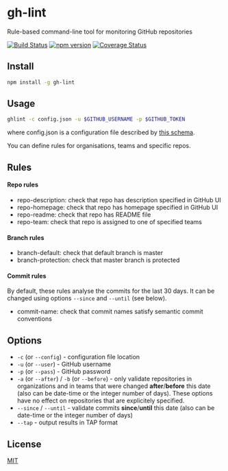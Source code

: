 # gh-lint
Rule-based command-line tool for monitoring GitHub repositories

[![Build Status](https://travis-ci.org/MailOnline/gh-lint.svg?branch=master)](https://travis-ci.org/MailOnline/gh-lint)
[![npm version](https://badge.fury.io/js/gh-lint.svg)](https://www.npmjs.com/package/gh-lint)
[![Coverage Status](https://coveralls.io/repos/MailOnline/gh-lint/badge.svg?branch=master&service=github)](https://coveralls.io/github/MailOnline/gh-lint?branch=master)


## Install

```bash
npm install -g gh-lint
```


## Usage

```bash
ghlint -c config.json -u $GITHUB_USERNAME -p $GITHUB_TOKEN
```

where config.json is a configuration file described by [this schema](https://github.com/MailOnline/gh-lint/blob/master/schemas/config.json).

You can define rules for organisations, teams and specific repos.


## Rules

#### Repo rules

- repo-description: check that repo has description specified in GitHub UI
- repo-homepage: check that repo has homepage specified in GitHub UI
- repo-readme: check that repo has README file
- repo-team: check that repo is assigned to one of specified teams


#### Branch rules

- branch-default: check that default branch is master
- branch-protection: check that master branch is protected


#### Commit rules

By default, these rules analyse the commits for the last 30 days. It can be changed using options `--since` and `--until` (see below).

- commit-name: check that commit names satisfy semantic commit conventions


## Options

- `-c` (or `--config`) - configuration file location
- `-u` (or `--user`) - GitHub username
- `-p` (or `--pass`) - GitHub password
- `-a` (or `--after`) / `-b` (or `--before`) - only validate repositories in organizations and in teams that were changed **after**/**before** this date (also can be date-time or the integer number of days). These options have no effect on repositories that are explicitely specified.
- `--since` / `--until` - validate commits **since**/**until** this date (also can be date-time or the integer number of days)
- `--tap` - output results in TAP format


## License

[MIT](https://github.com/MailOnline/gh-lint/blob/master/LICENSE)
